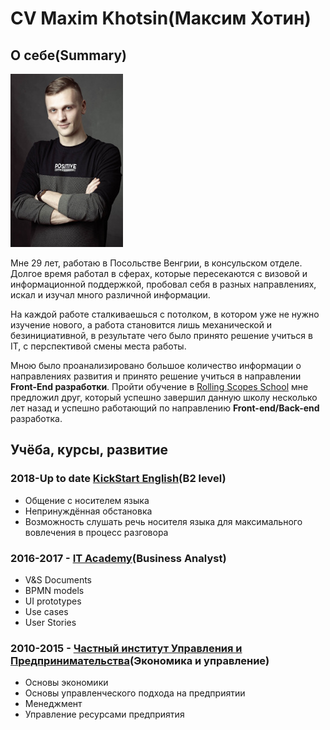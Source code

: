 # CV Maxim Khotsin(Максим Хотин)

## О себе(Summary)

![Фото автора CV](/about_photo.jpg)

Мне 29 лет, работаю в Посольстве Венгрии, в консульском отделе. Долгое время работал в сферах, которые пересекаются с визовой и информационной поддержкой, пробовал себя в разных направлениях, искал и изучал много различной информации.

На каждой работе сталкиваешься с потолком, в котором уже не нужно изучение нового, а работа становится лишь механической и безинициативной, в результате чего было принято решение учиться в IT, с перспективой смены места работы.

Мною было проанализировано большое количество информации о направлениях развития и принято решение учиться в направлении **Front-End разработки**. Пройти обучение в [Rolling Scopes School](https://rs.school/) мне предложил друг, который успешно завершил данную школу несколько лет назад и успешно работающий по направлению **Front-end/Back-end** разработка.

## Учёба, курсы, развитие

### **2018-Up to date** [KickStart English](https://kse.by/)(B2 level)

* Общение c носителем языка
* Непринуждённая обстановка
* Возможность слушать речь носителя языка для максимального вовлечения в процесс разговора

### **2016-2017** - [IT Academy](https://www.it-academy.by/)(Business Analyst)

* V&S Documents
* BPMN models
* UI prototypes
* Use cases
* User Stories

### **2010-2015** - [Частный институт Управления и Предпринимательства](https://imb.by/)(Экономика и управление)

* Основы экономики
* Основы управленческого подхода на предприятии
* Менеджмент
* Управление ресурсами предприятия

